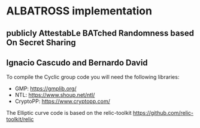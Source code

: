 # ALBATROSS implementation

## publicly AttestabLe BATched Randomness based On Secret Sharing

## Ignacio Cascudo and Bernardo David

To compile the Cyclic group code you will need the following libraries:
- GMP: https://gmplib.org/
- NTL: https://www.shoup.net/ntl/
- CryptoPP: https://www.cryptopp.com/

The Elliptic curve code is based on the relic-toolkit
https://github.com/relic-toolkit/relic
